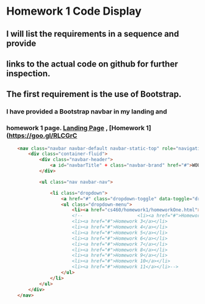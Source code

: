 # Homework 1 Code Display

## I will list the requirements in a sequence and provide 
## links to the actual code on github for further inspection.


## The first requirement is the use of Bootstrap.
### I have provided a Bootstrap navbar in my landing and 
### homework 1 page. [Landing Page](https://goo.gl/CynbUB) , [Homework 1](https://goo.gl/RLCGrC

```html
    <nav class="navbar navbar-default navbar-static-top" role="navigation">
        <div class="container-fluid">
            <div class="navbar-header">
                <a id="navbarTitle" + class="navbar-brand" href="#">WOU Senior Year</a>
            </div>

            <ul class="nav navbar-nav">

                <li class="dropdown">
                    <a href="#" class="dropdown-toggle" data-toggle="dropdown" role="button" aria-haspopup="true" aria-expanded="false">CS460 <span class="caret"></span></a>
                    <ul class="dropdown-menu">
                        <li><a href="cs460/homework1/homeworkOne.html">Homework 1</a></li>
                        <!--                    <li><a href="#">Homework 2</a></li>
                        <li><a href="#">Homework 3</a></li>
                        <li><a href="#">Homework 4</a></li>
                        <li><a href="#">Homework 5</a></li>
                        <li><a href="#">Homework 6</a></li>
                        <li><a href="#">Homework 7</a></li>
                        <li><a href="#">Homework 8</a></li>
                        <li><a href="#">Homework 9</a></li>
                        <li><a href="#">Homework 10</a></li>
                        <li><a href="#">Homework 11</a></li>-->
                    </ul>
                </li>
            </ul>
        </div>
    </nav>
```

